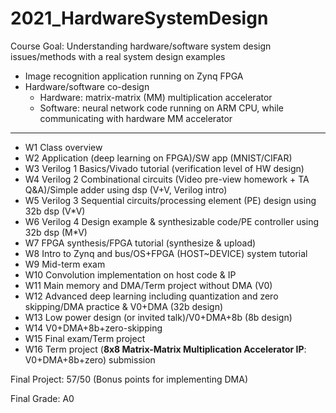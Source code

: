 # 2021_HardwareSystemDesign

Course Goal: Understanding hardware/software system design issues/methods with a real system design examples
- Image recognition application running on Zynq FPGA
- Hardware/software co-design
  - Hardware: matrix-matrix (MM) multiplication accelerator
  - Software: neural network code running on ARM CPU, while communicating with hardware MM accelerator

-----

- W1 Class overview  
- W2 Application (deep learning on FPGA)/SW app (MNIST/CIFAR)  
- W3 Verilog 1 Basics/Vivado tutorial (verification level of HW design)  
- W4 Verilog 2 Combinational circuits (Video pre-view homework + TA Q&A)/Simple adder using dsp (V+V, Verilog intro)  
- W5 Verilog 3 Sequential circuits/processing element (PE) design using 32b dsp (V*V)  
- W6 Verilog 4 Design example & synthesizable code/PE controller using 32b dsp (M*V)  
- W7 FPGA synthesis/FPGA tutorial (synthesize & upload)  
- W8 Intro to Zynq and bus/OS+FPGA (HOST~DEVICE) system tutorial  
- W9 Mid-term exam  
- W10 Convolution implementation on host code & IP  
- W11 Main memory and DMA/Term project without DMA (V0)  
- W12 Advanced deep learning including quantization and zero skipping/DMA practice & V0+DMA (32b design)  
- W13 Low power design (or invited talk)/V0+DMA+8b (8b design)  
- W14 V0+DMA+8b+zero-skipping  
- W15 Final exam/Term project  
- W16 Term project (**8x8 Matrix-Matrix Multiplication Accelerator IP**: V0+DMA+8b+zero) submission  

Final Project: 57/50 (Bonus points for implementing DMA)  

Final Grade: A0
